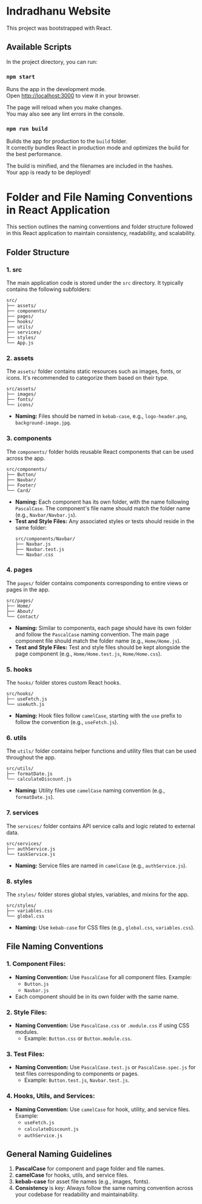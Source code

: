 # Indradhanu Website
This project was bootstrapped with React.

## Available Scripts
In the project directory, you can run:

### `npm start`
Runs the app in the development mode.\
Open [http://localhost:3000](http://localhost:3000) to view it in your browser.

The page will reload when you make changes.\
You may also see any lint errors in the console.

### `npm run build`
Builds the app for production to the `build` folder.\
It correctly bundles React in production mode and optimizes the build for the best performance.

The build is minified, and the filenames are included in the hashes.\
Your app is ready to be deployed!

[//]: <> (Still needs modifications)
# Folder and File Naming Conventions in React Application
This section outlines the naming conventions and folder structure followed in this React application to maintain consistency, readability, and scalability.

## Folder Structure

### 1. **src**
   The main application code is stored under the `src` directory. It typically contains the following subfolders:

   ```
   src/
   ├── assets/
   ├── components/
   ├── pages/
   ├── hooks/
   ├── utils/
   ├── services/
   ├── styles/
   └── App.js
   ```

### 2. **assets**
   The `assets/` folder contains static resources such as images, fonts, or icons. It's recommended to categorize them based on their type.

   ```
   src/assets/
   ├── images/
   ├── fonts/
   └── icons/
   ```

   - **Naming:** Files should be named in `kebab-case`, e.g., `logo-header.png`, `background-image.jpg`.

### 3. **components**
   The `components/` folder holds reusable React components that can be used across the app.

   ```
   src/components/
   ├── Button/
   ├── Navbar/
   ├── Footer/
   └── Card/
   ```

   - **Naming:** Each component has its own folder, with the name following `PascalCase`. The component's file name should match the folder name (e.g., `Navbar/Navbar.js`).
   - **Test and Style Files:** Any associated styles or tests should reside in the same folder:
     ```
     src/components/Navbar/
     ├── Navbar.js
     ├── Navbar.test.js
     └── Navbar.css
     ```

### 4. **pages**
   The `pages/` folder contains components corresponding to entire views or pages in the app.

   ```
   src/pages/
   ├── Home/
   ├── About/
   └── Contact/
   ```

   - **Naming:** Similar to components, each page should have its own folder and follow the `PascalCase` naming convention. The main page component file should match the folder name (e.g., `Home/Home.js`).
   - **Test and Style Files:** Test and style files should be kept alongside the page component (e.g., `Home/Home.test.js`, `Home/Home.css`).

### 5. **hooks**
   The `hooks/` folder stores custom React hooks.

   ```
   src/hooks/
   ├── useFetch.js
   └── useAuth.js
   ```

   - **Naming:** Hook files follow `camelCase`, starting with the `use` prefix to follow the convention (e.g., `useFetch.js`).

### 6. **utils**
   The `utils/` folder contains helper functions and utility files that can be used throughout the app.

   ```
   src/utils/
   ├── formatDate.js
   └── calculateDiscount.js
   ```

   - **Naming:** Utility files use `camelCase` naming convention (e.g., `formatDate.js`).

### 7. **services**
   The `services/` folder contains API service calls and logic related to external data.

   ```
   src/services/
   ├── authService.js
   └── taskService.js
   ```

   - **Naming:** Service files are named in `camelCase` (e.g., `authService.js`).

### 8. **styles**
   The `styles/` folder stores global styles, variables, and mixins for the app.

   ```
   src/styles/
   ├── variables.css
   └── global.css
   ```

   - **Naming:** Use `kebab-case` for CSS files (e.g., `global.css`, `variables.css`).

## File Naming Conventions

### 1. **Component Files:**
   - **Naming Convention:** Use `PascalCase` for all component files. Example:
     - `Button.js`
     - `Navbar.js`
   - Each component should be in its own folder with the same name.

### 2. **Style Files:**
   - **Naming Convention:** Use `PascalCase.css` or `.module.css` if using CSS modules.
     - Example: `Button.css` or `Button.module.css`.

### 3. **Test Files:**
   - **Naming Convention:** Use `PascalCase.test.js` or `PascalCase.spec.js` for test files corresponding to components or pages.
     - Example: `Button.test.js`, `Navbar.test.js`.

### 4. **Hooks, Utils, and Services:**
   - **Naming Convention:** Use `camelCase` for hook, utility, and service files. Example:
     - `useFetch.js`
     - `calculateDiscount.js`
     - `authService.js`

## General Naming Guidelines

1. **PascalCase** for component and page folder and file names.
2. **camelCase** for hooks, utils, and service files.
3. **kebab-case** for asset file names (e.g., images, fonts).
4. **Consistency** is key: Always follow the same naming convention across your codebase for readability and maintainability.
